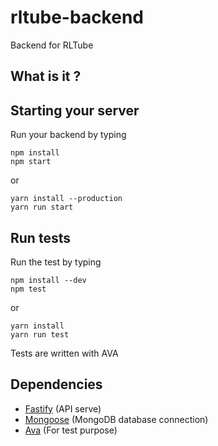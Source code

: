 # rltube-backend
Backend for RLTube


## What is it ?



## Starting your server

Run your backend by typing

```
npm install
npm start
```

or

```
yarn install --production
yarn run start
```

## Run tests

Run the test by typing

```
npm install --dev
npm test
```

or

```
yarn install
yarn run test
```

Tests are written with AVA

## Dependencies

- [Fastify](https://github.com/fastify/fastify) (API serve)
- [Mongoose](https://github.com/Automattic/mongoose) (MongoDB database connection)
- [Ava](https://github.com/avajs/ava) (For test purpose)

